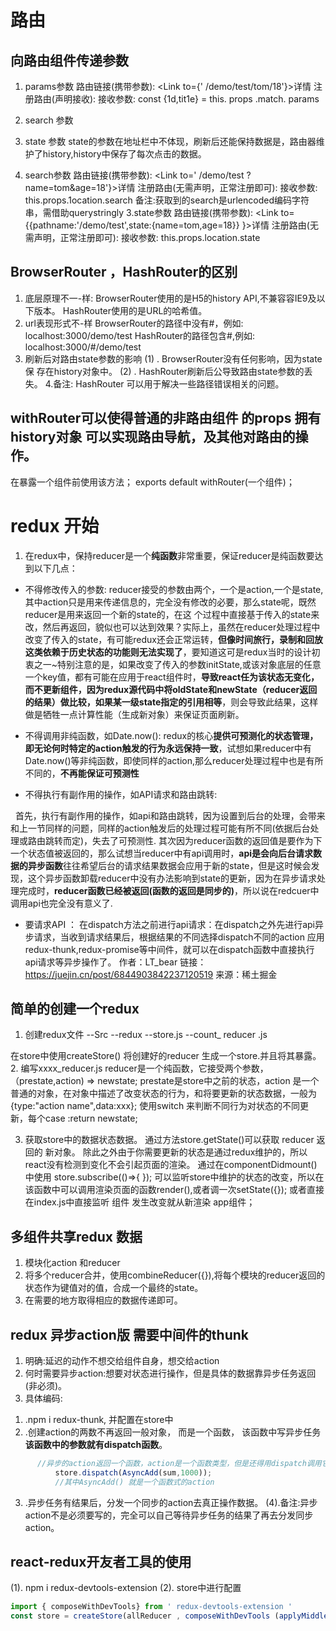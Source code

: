   
# 路由
## 向路由组件传递参数
1. params参数
路由链接(携带参数): <Link to={' /demo/test/tom/18'}>详情</Link>
注册路由(声明接收): <Route path="/demo/test/ :name/ :age" component={Test}/>
接收参数: const {1d,tit1e} = this. props .match. params
2. search 参数
3. state 参数
   state的参数在地址栏中不体现，刷新后还能保持数据是，路由器维护了history,history中保存了每次点击的数据。

2. search参数
路由链接(携带参数): <Link to=' /demo/test ?name=tom&age=18'}>详情</Link>
注册路由(无需声明，正常注册即可): <Route path="/demo/test" component={Test}/>
接收参数: this.props.1ocation.search
备注:获取到的search是urlencoded编码字符串，需借助querystringly
3.state参数
路由链接(携带参数): <Link to={{pathname:'/demo/test',state:{name=tom,age=18}} }>详情</Link>
注册路由(无需声明，正常注册即可): <Route path="/demo/test" component={Test}/>
接收参数: this.props.location.state


## BrowserRouter ，HashRouter的区别
1. 底层原理不一-样:
BrowserRouter使用的是H5的history API,不兼容容IE9及以下版本。
HashRouter使用的是URL的哈希值。
2. url表现形式不-样
BrowserRouter的路径中没有#，例如: localhost:3000/demo/test
HashRouter的路径包含#,例如: localhost:3000/#/demo/test
3. 刷新后对路由state参数的影响
(1) . BrowserRouter没有任何影响，因为state保 存在history对象中。
(2) . HashRouter刷新后公导致路由state参数的丢失。
4.备注: HashRouter 可以用于解决一些路径错误相关的问题。

## withRouter可以使得普通的非路由组件 的props 拥有 history对象 可以实现路由导航，及其他对路由的操作。
在暴露一个组件前使用该方法；
exports default withRouter(一个组件)；
 
 #  redux 开始
 1. 在redux中，保持reducer是一个**纯函数**非常重要，保证reducer是纯函数要达到以下几点：

- 不得修改传入的参数:
  reducer接受的参数由两个，一个是action,一个是state,其中action只是用来传递信息的，完全没有修改的必要，那么state呢，既然reducer是用来返回一个新的state的，在这
  个过程中直接基于传入的state来改，然后再返回，貌似也可以达到效果？实际上，虽然在reducer处理过程中改变了传入的state，有可能redux还会正常运转，**但像时间旅行，录制和回放这类依赖于历史状态的功能则无法实现了**，要知道这可是redux当时的设计初衷之一~特别注意的是，如果改变了传入的参数initState,或该对象底层的任意一个key值，都有可能在应用于react组件时，**导致react任为该状态无变化，而不更新组件，**因为redux源代码中将oldState和newState（reducer返回的结果）做比较，如果某一级state**指定的引用相等**，则会导致此结果，这样做是牺牲一点计算性能（生成新对象）来保证页面刷新。


- 不得调用非纯函数，如Date.now():
redux的核心**提供可预测化的状态管理，即无论何时特定的action触发的行为永远保持一致**，试想如果reducer中有Date.now()等非纯函数，即使同样的action,那么reducer处理过程中也是有所不同的，**不再能保证可预测性**

- 不得执行有副作用的操作，如API请求和路由跳转:
  
  首先，执行有副作用的操作，如api和路由跳转，因为设置到后台的处理，会带来和上一节同样的问题，同样的action触发后的处理过程可能有所不同(依据后台处理或路由跳转而定)，失去了可预测性.
其次因为reducer函数的返回值是要作为下一个状态值被返回的，那么试想当reducer中有api调用时，**api是会向后台请求数据的异步函数**往往希望后台的请求结果数据会应用于新的state，但是这时候会发现，这个异步函数卸载reducer中没有办法影响到state的更新，因为在异步请求处理完成时，**reducer函数已经被返回(函数的返回是同步的)**，所以说在redcuer中调用api也完全没有意义了.
 - 要请求API ：
      在dispatch方法之前进行api请求：在dispatch之外先进行api异步请求，当收到请求结果后，根据结果的不同选择dispatch不同的action
      应用redux-thunk,redux-promise等中间件，就可以在dispatch函数中直接执行api请求等异步操作了。
作者：LT_bear
链接：https://juejin.cn/post/6844903842237120519
来源：稀土掘金



## 简单的创建一个redux
 1. 创建redux文件
  --Src
    --redux
      --store.js
      --count_ reducer .js

  在store中使用createStore() 将创建好的reducer 生成一个store.并且将其暴露。
2. 编写xxxx_reducer.js
    reducer是一个纯函数，它接受两个参数，（prestate,action) => newstate;
    prestate是store中之前的状态，action 是一个普通的对象，在对象中描述了改变状态的行为，和将要更新的状态数据，一般为{type:"action name",data:xxx};
    使用switch 来判断不同行为对状态的不同更新，每个case :return newstate;

3. 获取store中的数据状态数据。
   通过方法store.getState()可以获取 reducer 返回的 新对象。
   除此之外由于你需要更新的状态是通过redux维护的，所以react没有检测到变化不会引起页面的渲染。
   通过在componentDidmount() 中使用 store.subscribe(()=>{ }); 可以监听store中维护的状态的改变，所以在该函数中可以调用渲染页面的函数render(),或者调一次setState({});
   或者直接在index.js中直接监听<APP/> 组件 发生改变就从新渲染 app组件；

## 多组件共享redux 数据
1. 模块化action 和reducer
2. 将多个reducer合并，使用combineReducer({}),将每个模块的reducer返回的状态作为键值对的值，合成一个最终的state。
3. 在需要的地方取得相应的数据传递即可。


## redux 异步action版 需要中间件的thunk
1. 明确:延迟的动作不想交给组件自身，想交给action
2. 何时需要异步action:想要对状态进行操作，但是具体的数据靠异步任务返回(非必须)。
3. 具体编码:
  1) .npm i  redux-thunk, 并配置在store中
  2) .创建action的两数不再返回一般对象， 而是一个函数， 该函数中写异步任务 **该函数中的参数就有dispatch函数**。
  ```js 
        //异步的action返回一个函数，action是一个函数类型，但是还得用dispatch调用它。
            store.dispatch(AsyncAdd(sum,1000));
            //其中AsyncAdd() 就是一个函数式的action
  ```
  3) .异步任务有结果后，分发一个同步的action去真正操作数据。
(4).备注:异步action不是必须要写的，完全可以自己等待异步任务的结果了再去分发同步action。

##  react-redux开友者工具的使用
(1). npm i  redux-devtools-extension
(2). store中进行配置
```js
import { composeWithDevTools} from ' redux-devtools-extension '
const store = createStore(allReducer , composeWithDevTools (applyMiddleware(thunk) ))
```

